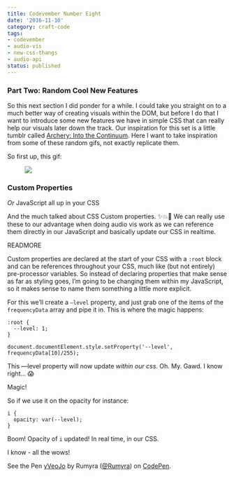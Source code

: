 ```yaml
---
title: Codevember Number Eight
date: '2016-11-10'
category: craft-code
tags:
- codevember
- audio-vis
- new-css-thangs
- audio-api
status: published
---
```


### Part Two: Random Cool New Features

So this next section I did ponder for a while. I could take you straight on to a much better way of creating visuals within the DOM, but before I do that I want to introduce some new features we have in simple CSS that can really help our visuals later down the track. Our inspiration for this set is a little tumblr called [Archery: Into the Continuum](http://intothecontinuum.tumblr.com/). Here I want to take inspiration from some of these random gifs, not exactly replicate them.

So first up, this gif:

<figure>
  <img src="http://67.media.tumblr.com/e829a18961367c45baf1c2dcbcea47a0/tumblr_mr6p8hVjSQ1qfjvexo2_r1_500.gif" />
</figure>

### Custom Properties

_Or_ JavaScript all up in your CSS

And the much talked about CSS Custom properties. ✨💥💜 We can really use these to our advantage when doing audio vis work as we can reference them directly in our JavaScript and basically update our CSS in realtime.

READMORE

Custom properties are declared at the start of your CSS with a `:root` block and can be references throughout your CSS, much like (but not entirely) pre-processor variables. So instead of declaring properties that make sense as far as styling goes, I’m going to be changing them within my JavaScript, so it makes sense to name them something a little more explicit.

For this we’ll create a `—level` property, and just grab one of the items of the `frequencyData` array and pipe it in. This is where the magic happens:

<pre><code class="language-css">:root {
  --level: 1;
}</code></pre>

<pre><code class="language-javascript">document.documentElement.style.setProperty('--level', frequencyData[10]/255);
</code></pre>
  

This —level property will now update _*within our  css*_. Oh. My. Gawd. I know right… 😱

Magic!

So if we use it on the opacity for instance:

<pre><code class="language-css">i {
  opacity: var(--level);
}</code></pre>

Boom! Opacity of `i` updated! In real time, in our CSS.

I know - all the wows!

<p data-height="300" data-theme-id="1345" data-slug-hash="yVeoJo" data-default-tab="html,result" data-user="Rumyra" data-embed-version="2" data-pen-title="yVeoJo" class="codepen">See the Pen <a href="https://codepen.io/Rumyra/pen/yVeoJo/">yVeoJo</a> by Rumyra (<a href="http://codepen.io/Rumyra">@Rumyra</a>) on <a href="http://codepen.io">CodePen</a>.</p>
<script async src="https://production-assets.codepen.io/assets/embed/ei.js"></script>